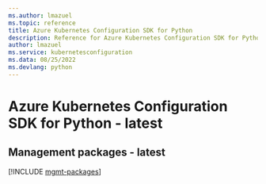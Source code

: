 ```yaml
---
ms.author: lmazuel
ms.topic: reference
title: Azure Kubernetes Configuration SDK for Python
description: Reference for Azure Kubernetes Configuration SDK for Python
author: lmazuel
ms.service: kubernetesconfiguration
ms.data: 08/25/2022
ms.devlang: python
---
```

# Azure Kubernetes Configuration SDK for Python - latest

## Management packages - latest
[!INCLUDE [mgmt-packages](kubernetes-configuration-mgmt-index.md)]
